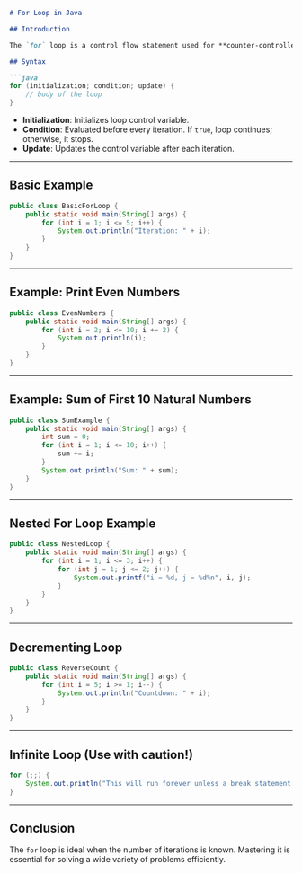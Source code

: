 ```markdown
# For Loop in Java

## Introduction

The `for` loop is a control flow statement used for **counter-controlled repetition**. It allows a block of code to be executed a specific number of times.

## Syntax

```java
for (initialization; condition; update) {
    // body of the loop
}
```

- **Initialization**: Initializes loop control variable.
- **Condition**: Evaluated before every iteration. If `true`, loop continues; otherwise, it stops.
- **Update**: Updates the control variable after each iteration.

---

## Basic Example

```java
public class BasicForLoop {
    public static void main(String[] args) {
        for (int i = 1; i <= 5; i++) {
            System.out.println("Iteration: " + i);
        }
    }
}
```

---

## Example: Print Even Numbers

```java
public class EvenNumbers {
    public static void main(String[] args) {
        for (int i = 2; i <= 10; i += 2) {
            System.out.println(i);
        }
    }
}
```

---

## Example: Sum of First 10 Natural Numbers

```java
public class SumExample {
    public static void main(String[] args) {
        int sum = 0;
        for (int i = 1; i <= 10; i++) {
            sum += i;
        }
        System.out.println("Sum: " + sum);
    }
}
```

---

## Nested For Loop Example

```java
public class NestedLoop {
    public static void main(String[] args) {
        for (int i = 1; i <= 3; i++) {
            for (int j = 1; j <= 2; j++) {
                System.out.printf("i = %d, j = %d%n", i, j);
            }
        }
    }
}
```

---

## Decrementing Loop

```java
public class ReverseCount {
    public static void main(String[] args) {
        for (int i = 5; i >= 1; i--) {
            System.out.println("Countdown: " + i);
        }
    }
}
```

---

## Infinite Loop (Use with caution!)

```java
for (;;) {
    System.out.println("This will run forever unless a break statement is used.");
}
```

---

## Conclusion

The `for` loop is ideal when the number of iterations is known. Mastering it is essential for solving a wide variety of problems efficiently.
```